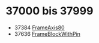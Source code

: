 # 37000 bis 37999
- 37384 [FrameAxis80](Elements/FrameAxis80.md)
- 37636 [FrameBlockWithPin](Elements/FrameBlockWithPin.md)